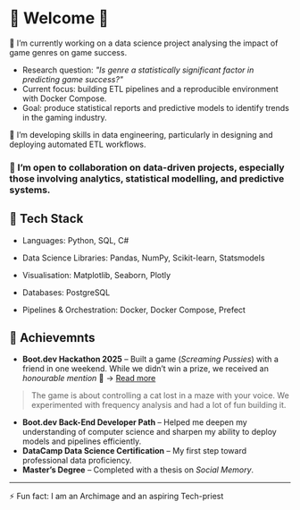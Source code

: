 # 👋 Welcome 👋

🔭 I’m currently working on a data science project analysing the impact of game genres on game success.
- Research question: *"Is genre a statistically significant factor in predicting game success?"*
- Current focus: building ETL pipelines and a reproducible environment with Docker Compose.
- Goal: produce statistical reports and predictive models to identify trends in the gaming industry.

🌱 I’m developing skills in data engineering, particularly in designing and deploying automated ETL workflows.

### 🤝 I’m open to collaboration on data-driven projects, especially those involving analytics, statistical modelling, and predictive systems.


## 🔧 Tech Stack

- Languages: Python, SQL, C#

- Data Science Libraries: Pandas, NumPy, Scikit-learn, Statsmodels

- Visualisation: Matplotlib, Seaborn, Plotly

- Databases: PostgreSQL

- Pipelines & Orchestration: Docker, Docker Compose, Prefect

## 🌟 Achievemnts

  - **Boot.dev Hackathon 2025** – Built a game (*Screaming Pussies*) with a friend in one weekend. While we didn’t win a prize, we received an *honourable mention* 🎉 → [Read more](https://blog.boot.dev/news/hackathon-2025/)  
   > The game is about controlling a cat lost in a maze with your voice. We experimented with frequency analysis and had a lot of fun building it.  

- **Boot.dev Back-End Developer Path** – Helped me deepen my understanding of computer science and sharpen my ability to deploy models and pipelines efficiently.
- **DataCamp Data Science Certification** – My first step toward professional data proficiency.  
- **Master’s Degree** – Completed with a thesis on *Social Memory*.  

---

⚡ Fun fact: I am an Archimage and an aspiring Tech-priest
<!--
**A-thanasios/A-thanasios** is a ✨ _special_ ✨ repository because its `README.md` (this file) appears on your GitHub profile.

Here are some ideas to get you started:

- 🔭 I’m currently working on ...
- 🌱 I’m currently learning ...
- 👯 I’m looking to collaborate on ...
- 🤔 I’m looking for help with ...
- 💬 Ask me about ...
- 📫 How to reach me: ...
- 😄 Pronouns: ...
- ⚡ Fun fact: ...
-->
